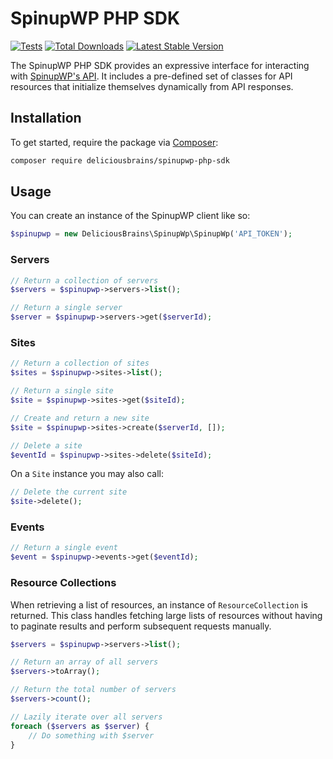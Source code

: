 # SpinupWP PHP SDK

[![Tests](https://github.com/deliciousbrains/spinupwp-php-sdk/actions/workflows/tests.yml/badge.svg?event=push)](https://github.com/deliciousbrains/spinupwp-php-sdk/actions/workflows/tests.yml)
[![Total Downloads](https://img.shields.io/packagist/dt/deliciousbrains/spinupwp-php-sdk)](https://packagist.org/packages/deliciousbrains/spinupwp-php-sdk)
[![Latest Stable Version](https://img.shields.io/packagist/v/deliciousbrains/spinupwp-php-sdk)](https://packagist.org/packages/deliciousbrains/spinupwp-php-sdk)

The SpinupWP PHP SDK provides an expressive interface for interacting with [SpinupWP's API](https://api.spinupwp.com). It includes a pre-defined set of classes for API resources that initialize themselves dynamically from API responses.

## Installation
To get started, require the package via [Composer](https://getcomposer.org):
```bash
composer require deliciousbrains/spinupwp-php-sdk
```

## Usage
You can create an instance of the SpinupWP client like so:
```php
$spinupwp = new DeliciousBrains\SpinupWp\SpinupWp('API_TOKEN');
```

### Servers
```php
// Return a collection of servers
$servers = $spinupwp->servers->list();

// Return a single server
$server = $spinupwp->servers->get($serverId);
```

### Sites
```php
// Return a collection of sites
$sites = $spinupwp->sites->list();

// Return a single site
$site = $spinupwp->sites->get($siteId);

// Create and return a new site 
$site = $spinupwp->sites->create($serverId, []);

// Delete a site
$eventId = $spinupwp->sites->delete($siteId);
```
On a `Site` instance you may also call:
```php
// Delete the current site
$site->delete();
````

### Events
```php
// Return a single event
$event = $spinupwp->events->get($eventId);
```

### Resource Collections
When retrieving a list of resources, an instance of `ResourceCollection` is returned. This class handles fetching large lists of resources without having to paginate results and perform subsequent requests manually.
```php
$servers = $spinupwp->servers->list();

// Return an array of all servers
$servers->toArray();

// Return the total number of servers
$servers->count();

// Lazily iterate over all servers
foreach ($servers as $server) {
    // Do something with $server
}
```